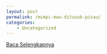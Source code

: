 ```yaml
---
layout: post
permalink: /mimpi-mau-ditusuk-pisau/
categories:
    - Uncategorized
---
```


[Baca Selengkapnya](/07)